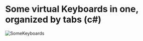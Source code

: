 # Some virtual Keyboards in one, organized by tabs (c#)
![SomeKeyboards](https://user-images.githubusercontent.com/112702563/188267216-4f84584d-7c93-4527-9236-a52741984f28.png)

